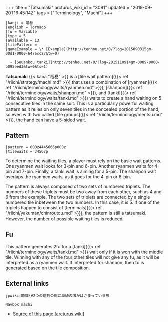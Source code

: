 +++
title = "Tatsumaki"
arcturus_wiki_id = "3091"
updated = "2019-09-20T16:45:14Z"
tags = ["Terminology", "Machi"]
+++

```machi
|kanji = 竜巻
|english = Tornado
|fu = Variable
|type = 5
|available = 13
|tilePattern =
|gameExample = \* [Example](http://tenhou.net/0/?log=2015090315gm-00d1-0000-647ecc27&tw=0)

  - [Suuankou tanki](http://tenhou.net/0/?log=2015110914gm-0089-0000-b095eed3&tw=0&ts=1)

```

**Tatsumaki** {{< kana "竜巻" >}} is a [tile wait pattern]({{< ref "/riichi/strategy/machi.md" >}})
that uses a combination of [ryanmen]({{< ref "/riichi/terminology/waits/ryanmen.md" >}}),
[shanpon]({{< ref "/riichi/terminology/waits/shanpon.md" >}}), and
[tanki]({{< ref "/riichi/terminology/waits/tanki.md" >}}) waits to create a hand waiting on 5
consecutive tiles in the same suit. This is a particularly powerful waiting pattern as it relies on
only seven tiles in the concealed portion of the hand, so even with two called [tile
groups]({{< ref "/riichi/terminology/mentsu.md" >}}), the hand can have a 5-sided wait.

## Pattern

```machi
|pattern = 000z4445666p000z
|tilewaits = 34567p
```

To determine the waiting tiles, a player must rely on the basic wait patterns. One ryanmen wait
looks for 3-pin and 6-pin. Another ryanmen waits for 4-pin and 7-pin. Finally, a tanki wait is
aiming for a 5-pin. The shanpon wait overlaps the ryanmen waits, as it goes for the 4-pin or 6-pin.

The pattern is always composed of two sets of numbered triplets. The numbers of these triplets must
be two away from each other, such as 4 and 6 from the example. The two sets of triplets are
connected by a single numbered tile inbetween the two numbers. In this case, it is 5. If one of the
triplets happen to consist of [terminals]({{< ref "/riichi/yakuman/chinroutou.md" >}}), the pattern
is still a tatsumaki. However, the number of possible waiting tiles is reduced.

## Fu

This pattern generates 2fu for a [tanki]({{< ref "/riichi/terminology/waits/tanki.md" >}}) wait only
if it is won with the middle tile. Winning with any of the four other tiles will not give any fu, as
it will be interpreted as a ryanmen wait. If interpreted for shanpon, then fu is generated based on
the tile composition.

## External links

`jpwiki|聴牌\#2つの暗刻の間に単騎の牌がはさまっている形`

`Navbox machi`

- [Source of this page [arcturus wiki]](http://arcturus.su/wiki/Tatsumaki)
